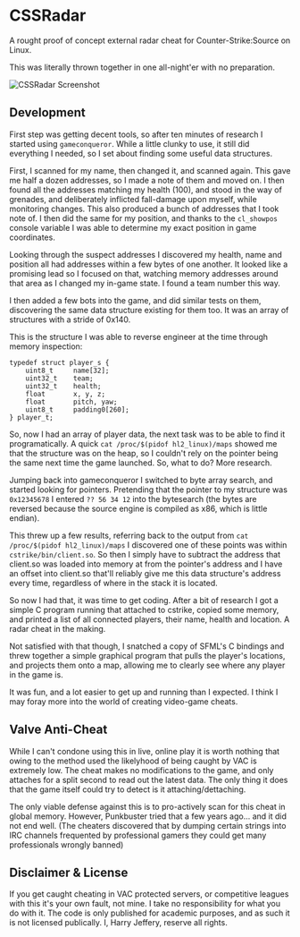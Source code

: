 CSSRadar
========
A rought proof of concept external radar cheat for Counter-Strike:Source on Linux.


This was literally thrown together in one all-night'er with no preparation.

![CSSRadar Screenshot](http://i.imgur.com/8NEnqBp.jpg)


Development
------------

First step was getting decent tools, so after ten minutes of research I started using `gameconqueror`.
While a little clunky to use, it still did everything I needed, so I set about finding some useful data structures.

First, I scanned for my name, then changed it, and scanned again. This gave me half a dozen addresses, so I made a note of them and moved on. I then found all the addresses matching my health (100), and stood in the way of grenades, and deliberately inflicted fall-damage upon myself, while monitoring changes. This also produced a bunch of addresses that I took note of. I then did the same for my position, and thanks to the `cl_showpos` console variable I was able to determine my exact position in game coordinates.

Looking through the suspect addresses I discovered my health, name and position all had addresses within a few bytes of one another. It looked like a promising lead so I focused on that, watching memory addresses around that area as I changed my in-game state. I found a team number this way.

I then added a few bots into the game, and did similar tests on them, discovering the same data structure existing for them too. It was an array of structures with a stride of 0x140.

This is the structure I was able to reverse engineer at the time through memory inspection:

    typedef struct player_s {
        uint8_t     name[32];
        uint32_t    team;
        uint32_t    health;
        float       x, y, z;
        float       pitch, yaw;
        uint8_t     padding0[260];
    } player_t;

So, now I had an array of player data, the next task was to be able to find it programatically. A quick `cat /proc/$(pidof hl2_linux)/maps` showed me that the structure was on the heap, so I couldn't rely on the pointer being the same next time the game launched. So, what to do? More research.

Jumping back into gameconqueror I switched to byte array search, and started looking for pointers. Pretending that the pointer to my structure was `0x12345678` I entered `?? 56 34 12` into the bytesearch (the bytes are reversed because the source engine is compiled as x86, which is little endian).

This threw up a few results, referring back to the output from `cat /proc/$(pidof hl2_linux)/maps` I discovered one of these points was within `cstrike/bin/client.so`. So then I simply have to subtract the address that client.so was loaded into memory at from the pointer's address and I have an offset into client.so that'll reliably give me this data structure's address every time, regardless of where in the stack it is located.

So now I had that, it was time to get coding. After a bit of research I got a simple C program running that attached to cstrike, copied some memory, and printed a list of all connected players, their name, health and location. A radar cheat in the making.

Not satisfied with that though, I snatched a copy of SFML's C bindings and threw together a simple graphical program that pulls the player's locations, and projects them onto a map, allowing me to clearly see where any player in the game is.

It was fun, and a lot easier to get up and running than I expected. I think I may foray more into the world of creating video-game cheats.

Valve Anti-Cheat
----------------
While I can't condone using this in live, online play it is worth nothing that owing to the method used the likelyhood of being caught by VAC is extremely low. The cheat makes no modifications to the game, and only attaches for a split second to read out the latest data. The only thing it does that the game itself could try to detect is it attaching/dettaching.

The only viable defense against this is to pro-actively scan for this cheat in global memory. However, Punkbuster tried that a few years ago... and it did not end well. (The cheaters discovered that by dumping certain strings into IRC channels frequented by professional gamers they could get many professionals wrongly banned)


Disclaimer & License
--------------------
If you get caught cheating in VAC protected servers, or competitive leagues with this it's your own fault, not mine. I take no responsibility for what you do with it. The code is only published for academic purposes, and as such it is not licensed publically. I, Harry Jeffery, reserve all rights.
